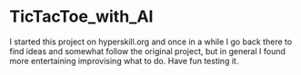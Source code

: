 # TicTacToe_with_AI
I started this project on hyperskill.org and once in a while I go back there to find ideas and somewhat follow the original project, but in general I found more entertaining improvising what to do. Have fun testing it.
